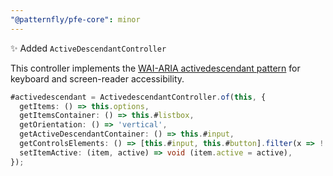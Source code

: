 ```yaml
---
"@patternfly/pfe-core": minor
---
```

✨ Added `ActiveDescendantController`

This controller implements the [WAI-ARIA activedescendant pattern][pattern]
for keyboard and screen-reader accessibility.

```ts
#activedescendant = ActivedescendantController.of(this, {
  getItems: () => this.options,
  getItemsContainer: () => this.#listbox,
  getOrientation: () => 'vertical',
  getActiveDescendantContainer: () => this.#input,
  getControlsElements: () => [this.#input, this.#button].filter(x => !!x),
  setItemActive: (item, active) => void (item.active = active),
});
```

[pattern]: https://www.w3.org/WAI/ARIA/apg/practices/keyboard-interface/#kbd_focus_activedescendant
